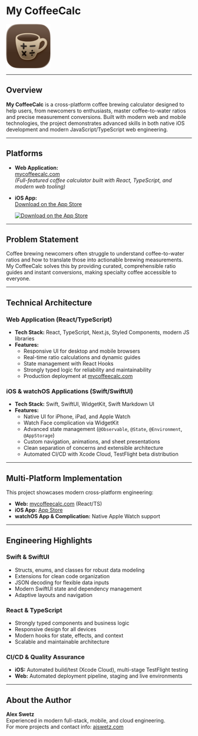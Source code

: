 # My CoffeeCalc

<!-- App Icon -->
<img src="assets/CoffeeCalcIcon-500x500.png" alt="My CoffeeCalc App Icon" width="120" height="120" />

---

## Overview

**My CoffeeCalc** is a cross-platform coffee brewing calculator designed to help users, from newcomers to enthusiasts, master coffee-to-water ratios and precise measurement conversions. Built with modern web and mobile technologies, the project demonstrates advanced skills in both native iOS development and modern JavaScript/TypeScript web engineering.

---

## Platforms

- **Web Application:**  
  [mycoffeecalc.com](https://mycoffeecalc.com)  
  *(Full-featured coffee calculator built with React, TypeScript, and modern web tooling)*
- **iOS App:**  
  [Download on the App Store](https://apps.apple.com/us/app/my-coffeecalc/id6747992533?itscg=30200&itsct=apps_box_badge&mttnsubad=6747992533)
  
  <a href="https://apps.apple.com/us/app/my-coffeecalc/id6747992533?itscg=30200&itsct=apps_box_badge&mttnsubad=6747992533" style="display: inline-block;">
      <img src="https://toolbox.marketingtools.apple.com/api/v2/badges/download-on-the-app-store/black/en-us?releaseDate=1753056000" alt="Download on the App Store" style="width: 145px; height: 48px;" />
  </a>

---

## Problem Statement

Coffee brewing newcomers often struggle to understand coffee-to-water ratios and how to translate those into actionable brewing measurements. My CoffeeCalc solves this by providing curated, comprehensible ratio guides and instant conversions, making specialty coffee accessible to everyone.

---

## Technical Architecture

### Web Application (React/TypeScript)

- **Tech Stack:** React, TypeScript, Next.js, Styled Components, modern JS libraries
- **Features:**
  - Responsive UI for desktop and mobile browsers
  - Real-time ratio calculations and dynamic guides
  - State management with React Hooks
  - Strongly typed logic for reliability and maintainability
  - Production deployment at [mycoffeecalc.com](https://mycoffeecalc.com)

### iOS & watchOS Applications (Swift/SwiftUI)

- **Tech Stack:** Swift, SwiftUI, WidgetKit, Swift Markdown UI
- **Features:**
  - Native UI for iPhone, iPad, and Apple Watch
  - Watch Face complication via WidgetKit
  - Advanced state management (`@Observable`, `@State`, `@Environment`, `@AppStorage`)
  - Custom navigation, animations, and sheet presentations
  - Clean separation of concerns and extensible architecture
  - Automated CI/CD with Xcode Cloud, TestFlight beta distribution

---

## Multi-Platform Implementation

This project showcases modern cross-platform engineering:
- **Web:** [mycoffeecalc.com](https://mycoffeecalc.com) (React/TS)
- **iOS App:** [App Store](https://apps.apple.com/us/app/my-coffeecalc/id6747992533)
- **watchOS App & Complication:** Native Apple Watch support

---

## Engineering Highlights

### Swift & SwiftUI
- Structs, enums, and classes for robust data modeling
- Extensions for clean code organization
- JSON decoding for flexible data inputs
- Modern SwiftUI state and dependency management
- Adaptive layouts and navigation

### React & TypeScript
- Strongly typed components and business logic
- Responsive design for all devices
- Modern hooks for state, effects, and context
- Scalable and maintainable architecture

### CI/CD & Quality Assurance
- **iOS:** Automated build/test (Xcode Cloud), multi-stage TestFlight testing
- **Web:** Automated deployment pipeline, staging and live environments

---

## About the Author

**Alex Swetz**  
Experienced in modern full-stack, mobile, and cloud engineering.  
For more projects and contact info: [ajswetz.com](https://ajswetz.com)
